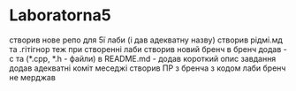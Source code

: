 # Laboratorna5
створив нове репо для 5ї лаби (і дав адекватну назву)
створив рідмі.мд та .гітігнор теж при створенні лаби
створив новий бренч
в бренч додав - с та (*.cpp, *.h - файли)
в README.md - додав короткий опис завдання
додав адекватні коміт меседжі
створив ПР з бренча з кодом лаби
бренч не мерджав
